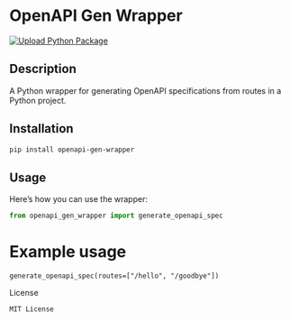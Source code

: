 # OpenAPI Gen Wrapper
[![Upload Python Package](https://github.com/arkodeepsen/openapi-gen-wrapper/actions/workflows/python-publish.yml/badge.svg)](https://github.com/arkodeepsen/openapi-gen-wrapper/actions/workflows/python-publish.yml)
## Description

A Python wrapper for generating OpenAPI specifications from routes in a Python project.

## Installation

```bash
pip install openapi-gen-wrapper
```

## Usage
Here’s how you can use the wrapper:

```python
from openapi_gen_wrapper import generate_openapi_spec
```

# Example usage
```
generate_openapi_spec(routes=["/hello", "/goodbye"])
```
License
```
MIT License
```
